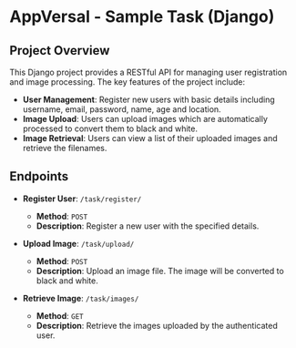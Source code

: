 # AppVersal - Sample Task (Django)

## Project Overview

This Django project provides a RESTful API for managing user registration and image processing. The key features of the project include:

- **User Management**: Register new users with basic details including username, email, password, name, age and location.
- **Image Upload**: Users can upload images which are automatically processed to convert them to black and white.
- **Image Retrieval**: Users can view a list of their uploaded images and retrieve the filenames.

## Endpoints

- **Register User**: `/task/register/`
  - **Method**: `POST`
  - **Description**: Register a new user with the specified details.

- **Upload Image**: `/task/upload/`
  - **Method**: `POST`
  - **Description**: Upload an image file. The image will be converted to black and white.

- **Retrieve Image**: `/task/images/`
  - **Method**: `GET`
  - **Description**: Retrieve the images uploaded by the authenticated user.
